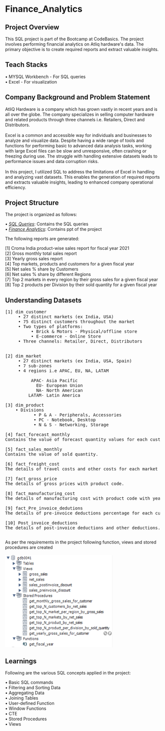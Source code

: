 # Finance_Analytics <br>

## Project Overview <br>

This SQL project is part of the Bootcamp at CodeBasics. The project involves performing financial analytics on Atliq hardware's data. The primary objective is to create required reports and extract valuable insights.
<br>

## Teach Stacks <br>

• MYSQL Workbench - For SQL queries <br>
• Excel - For visualization <br>

## Company Background and Problem Statement<br>
AtliQ Hardware is a company which has grown vastly in recent years and is all over the globe. The company specializes in selling computer hardware and related products through three channels i.e. Retailers, Direct and Distributors. <br>
<br>
Excel is a common and accessible way for individuals and businesses to analyze and visualize data. Despite having a wide range of tools and functions for performing basic to advanced data analysis tasks, working with large Excel files can be slow and unresponsive, often crashing or freezing during use. The struggle with handling extensive datasets leads to performance issues and data corruption risks.  <br>
<br>
In this project, I utilized SQL to address the limitations of Excel in handling and analyzing vast datasets. This enables the generation of required reports and extracts valuable insights, leading to enhanced company operational efficiency.

## Project Structure <br>

The project is organized as follows: 

• _[SQL Queries](https://github.com/tyagi-mansi11/Finance_Analytics/blob/306688d1877235162696adc7ef841ef9370e73c4/SQL%20Queries.pdf)_: Contains the SQL queries   <br>
• _[Finance Analytics](https://github.com/tyagi-mansi11/Finance_Analytics/blob/306688d1877235162696adc7ef841ef9370e73c4/Finance_Analytics.pdf)_: Contains ppt of the project

The following reports are generated:

[1] Croma India product-wise sales report for fiscal year 2021 <br>
[2] Gross monthly total sales report <br>
[3] Yearly gross sales report <br>
[4] Top markets, products and customers for a given fiscal year <br>
[5] Net sales % share by Customers <br>
[6] Net sales % share by different Regions <br>
[7] Top 2 markets in every region by their gross sales for a given fiscal year <br>
[8] Top 2 products per Division by their sold quantity for a given fiscal year <br>



## Understanding Datasets  
<pre>
[1] dim_customer
     • 27 distinct markets (ex India, USA)
     • 75 distinct customers throughout the market
     • Two types of platforms:
          • Brick & Motors - Physical/offline store
          • E-commerce - Online Store 
     • Three channels: Retailer, Direct, Distributors <br>
     
[2] dim_market
     • 27 distinct markets (ex India, USA, Spain)
     • 7 sub-zones
     • 4 regions i.e APAC, EU, NA, LATAM  <br>
          APAC- Asia Pacific
            EU- European Union
            NA- North American
         LATAM- Latin America
     
[3] dim_product
    • Divisions
           • P & A - Peripherals, Accessories
           • PC - Notebook, Desktop
           • N & S - Networking, Storage
  
[4] fact_forecast_monthly
Contains the value of forecast quantity values for each customer.

[5] fact_sales_monthly
Contains the value of sold quantity.

[6] fact_freight_cost
The details of travel costs and other costs for each market with the fiscal year.
  
[7] fact_gross_price
The details of gross prices with product code.
  
[8] fact_manufacturing_cost
The details of manufacturing cost with product code with year.
  
[9] fact_Pre_invoice_dedutions
The details of pre-invoice deductions percentage for each customer with year.
  
[10] Post_invoice_deductions
The details of post-invoice deductions and other deductions.
  
</pre>

As per the requirements in the project following function, views and stored procedures are created <br>
<br>
<img src="https://github.com/tyagi-mansi11/Finance_Analytics/blob/d16442247f8aedd69fef80d19715b90589717365/img.png"  width="350" height="300">

## Learnings

Following are the various SQL concepts applied in the project:

• Basic SQL commands  <br>
• Filtering and Sorting Data  <br>
• Aggregating Data  <br>
• Joining Tables  <br>
• User-defined Function  <br>
• Window Functions  <br>
• CTE   <br>
• Stored Procedures  <br>
• Views  <br>




